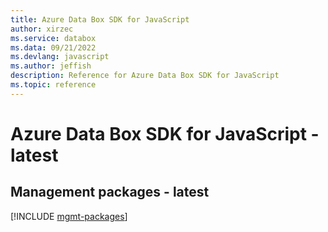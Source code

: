 ```yaml
---
title: Azure Data Box SDK for JavaScript
author: xirzec
ms.service: databox
ms.data: 09/21/2022
ms.devlang: javascript
ms.author: jeffish
description: Reference for Azure Data Box SDK for JavaScript
ms.topic: reference
---
```

# Azure Data Box SDK for JavaScript - latest

## Management packages - latest
[!INCLUDE [mgmt-packages](data-box-mgmt-index.md)]